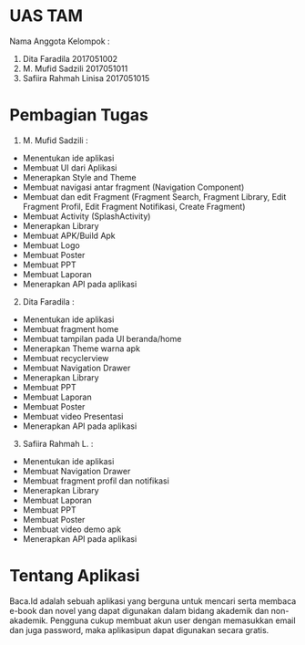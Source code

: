 # UAS TAM
Nama Anggota Kelompok :
1. Dita Faradila          2017051002
2. M. Mufid Sadzili       2017051011
3. Safiira Rahmah Linisa  2017051015

# Pembagian Tugas
1. M. Mufid Sadzili : 
- Menentukan ide aplikasi
- Membuat UI dari Aplikasi
- Menerapkan Style and Theme
- Membuat navigasi antar fragment (Navigation Component)
- Membuat dan edit Fragment (Fragment Search, Fragment Library, Edit Fragment Profil, Edit Fragment Notifikasi, Create Fragment)
- Membuat Activity (SplashActivity)
- Menerapkan Library
- Membuat APK/Build Apk
- Membuat Logo
- Membuat Poster
- Membuat PPT
- Membuat Laporan
- Menerapkan API pada aplikasi

2. Dita Faradila :
- Menentukan ide aplikasi
- Membuat fragment home
- Membuat tampilan pada UI beranda/home
- Menerapkan Theme warna apk
- Membuat recyclerview
- Membuat Navigation Drawer
- Menerapkan Library
- Membuat PPT
- Membuat Laporan
- Membuat Poster
- Membuat video Presentasi
- Menerapkan API pada aplikasi

3. Safiira Rahmah L. : 
- Menentukan ide aplikasi
- Membuat Navigation Drawer
- Membuat fragment profil dan notifikasi
- Menerapkan Library
- Membuat Laporan
- Membuat PPT
- Membuat Poster
- Membuat video demo apk
- Menerapkan API pada aplikasi

# Tentang Aplikasi
Baca.Id adalah sebuah aplikasi yang berguna untuk mencari serta membaca e-book dan novel yang dapat digunakan dalam bidang akademik dan non-akademik. Pengguna cukup membuat akun user dengan memasukkan email dan juga password, maka aplikasipun dapat digunakan secara gratis.
